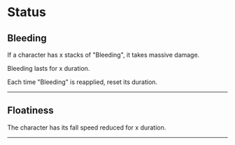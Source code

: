 
# Status

## Bleeding
If a character has x stacks of "Bleeding", it takes massive damage.

Bleeding lasts for x duration.

Each time "Bleeding" is reapplied, reset its duration. 
___
## Floatiness

The character has its fall speed reduced for x duration.

___